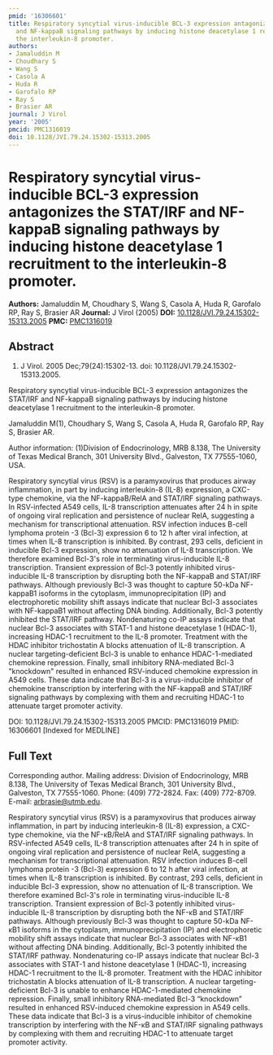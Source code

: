 ```yaml
---
pmid: '16306601'
title: Respiratory syncytial virus-inducible BCL-3 expression antagonizes the STAT/IRF
  and NF-kappaB signaling pathways by inducing histone deacetylase 1 recruitment to
  the interleukin-8 promoter.
authors:
- Jamaluddin M
- Choudhary S
- Wang S
- Casola A
- Huda R
- Garofalo RP
- Ray S
- Brasier AR
journal: J Virol
year: '2005'
pmcid: PMC1316019
doi: 10.1128/JVI.79.24.15302-15313.2005
---
```


# Respiratory syncytial virus-inducible BCL-3 expression antagonizes the STAT/IRF and NF-kappaB signaling pathways by inducing histone deacetylase 1 recruitment to the interleukin-8 promoter.
**Authors:** Jamaluddin M, Choudhary S, Wang S, Casola A, Huda R, Garofalo RP, Ray S, Brasier AR
**Journal:** J Virol (2005)
**DOI:** [10.1128/JVI.79.24.15302-15313.2005](https://doi.org/10.1128/JVI.79.24.15302-15313.2005)
**PMC:** [PMC1316019](https://www.ncbi.nlm.nih.gov/pmc/articles/PMC1316019/)

## Abstract

1. J Virol. 2005 Dec;79(24):15302-13. doi: 10.1128/JVI.79.24.15302-15313.2005.

Respiratory syncytial virus-inducible BCL-3 expression antagonizes the STAT/IRF 
and NF-kappaB signaling pathways by inducing histone deacetylase 1 recruitment 
to the interleukin-8 promoter.

Jamaluddin M(1), Choudhary S, Wang S, Casola A, Huda R, Garofalo RP, Ray S, 
Brasier AR.

Author information:
(1)Division of Endocrinology, MRB 8.138, The University of Texas Medical Branch, 
301 University Blvd., Galveston, TX 77555-1060, USA.

Respiratory syncytial virus (RSV) is a paramyxovirus that produces airway 
inflammation, in part by inducing interleukin-8 (IL-8) expression, a CXC-type 
chemokine, via the NF-kappaB/RelA and STAT/IRF signaling pathways. In 
RSV-infected A549 cells, IL-8 transcription attenuates after 24 h in spite of 
ongoing viral replication and persistence of nuclear RelA, suggesting a 
mechanism for transcriptional attenuation. RSV infection induces B-cell lymphoma 
protein -3 (Bcl-3) expression 6 to 12 h after viral infection, at times when 
IL-8 transcription is inhibited. By contrast, 293 cells, deficient in inducible 
Bcl-3 expression, show no attenuation of IL-8 transcription. We therefore 
examined Bcl-3's role in terminating virus-inducible IL-8 transcription. 
Transient expression of Bcl-3 potently inhibited virus-inducible IL-8 
transcription by disrupting both the NF-kappaB and STAT/IRF pathways. Although 
previously Bcl-3 was thought to capture 50-kDa NF-kappaB1 isoforms in the 
cytoplasm, immunoprecipitation (IP) and electrophoretic mobility shift assays 
indicate that nuclear Bcl-3 associates with NF-kappaB1 without affecting DNA 
binding. Additionally, Bcl-3 potently inhibited the STAT/IRF pathway. 
Nondenaturing co-IP assays indicate that nuclear Bcl-3 associates with STAT-1 
and histone deacetylase 1 (HDAC-1), increasing HDAC-1 recruitment to the IL-8 
promoter. Treatment with the HDAC inhibitor trichostatin A blocks attenuation of 
IL-8 transcription. A nuclear targeting-deficient Bcl-3 is unable to enhance 
HDAC-1-mediated chemokine repression. Finally, small inhibitory RNA-mediated 
Bcl-3 "knockdown" resulted in enhanced RSV-induced chemokine expression in A549 
cells. These data indicate that Bcl-3 is a virus-inducible inhibitor of 
chemokine transcription by interfering with the NF-kappaB and STAT/IRF signaling 
pathways by complexing with them and recruiting HDAC-1 to attenuate target 
promoter activity.

DOI: 10.1128/JVI.79.24.15302-15313.2005
PMCID: PMC1316019
PMID: 16306601 [Indexed for MEDLINE]

## Full Text

Corresponding author. Mailing address: Division of Endocrinology, MRB 8.138, The University of Texas Medical Branch, 301 University Blvd., Galveston, TX 77555-1060. Phone: (409) 772-2824. Fax: (409) 772-8709. E-mail: arbrasie@utmb.edu.

Respiratory syncytial virus (RSV) is a paramyxovirus that produces airway inflammation, in part by inducing interleukin-8 (IL-8) expression, a CXC-type chemokine, via the NF-κB/RelA and STAT/IRF signaling pathways. In RSV-infected A549 cells, IL-8 transcription attenuates after 24 h in spite of ongoing viral replication and persistence of nuclear RelA, suggesting a mechanism for transcriptional attenuation. RSV infection induces B-cell lymphoma protein -3 (Bcl-3) expression 6 to 12 h after viral infection, at times when IL-8 transcription is inhibited. By contrast, 293 cells, deficient in inducible Bcl-3 expression, show no attenuation of IL-8 transcription. We therefore examined Bcl-3's role in terminating virus-inducible IL-8 transcription. Transient expression of Bcl-3 potently inhibited virus-inducible IL-8 transcription by disrupting both the NF-κB and STAT/IRF pathways. Although previously Bcl-3 was thought to capture 50-kDa NF-κB1 isoforms in the cytoplasm, immunoprecipitation (IP) and electrophoretic mobility shift assays indicate that nuclear Bcl-3 associates with NF-κB1 without affecting DNA binding. Additionally, Bcl-3 potently inhibited the STAT/IRF pathway. Nondenaturing co-IP assays indicate that nuclear Bcl-3 associates with STAT-1 and histone deacetylase 1 (HDAC-1), increasing HDAC-1 recruitment to the IL-8 promoter. Treatment with the HDAC inhibitor trichostatin A blocks attenuation of IL-8 transcription. A nuclear targeting-deficient Bcl-3 is unable to enhance HDAC-1-mediated chemokine repression. Finally, small inhibitory RNA-mediated Bcl-3 “knockdown” resulted in enhanced RSV-induced chemokine expression in A549 cells. These data indicate that Bcl-3 is a virus-inducible inhibitor of chemokine transcription by interfering with the NF-κB and STAT/IRF signaling pathways by complexing with them and recruiting HDAC-1 to attenuate target promoter activity.
